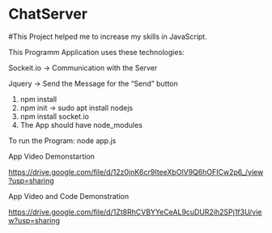 # ChatServer

#This Project helped me to increase my skills in JavaScript. 


This Programm Application uses these technologies:

Sockeit.io -> Communication with the Server

Jquery -> Send the Message for the “Send” button 

1. npm install
2. npm init -> sudo apt install nodejs
3. npm install socket.io
4. The App should have node_modules

To run the Program: node app.js

App Video Demonstartion 

https://drive.google.com/file/d/12z0jnK6cr9IteeXbOlV9Q6hOFICw2p6_/view?usp=sharing

App Video and Code Demonstration

https://drive.google.com/file/d/1Zt8RhCVBYYeCeAL9cuDUR2ih2SPj1f3U/view?usp=sharing
